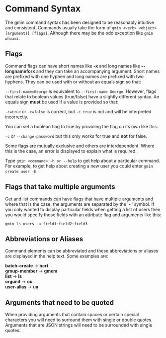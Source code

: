 # Command Syntax
The gmin command syntax has been designed to be reasonably intuitive and consistent. Commands usually take the form of `gmin <verb> <object> [arguments] [flags]`. Although there may be the odd exception like `gmin whoami`.

## Flags
Command flags can have short names like **-x** and long names like **--longnameforx** and they can take an accompanying argument. Short names are prefixed with one hyphen and long names are prefixed with two hyphens. They can be used with or without an equals sign so that:

`--first-name=George` is equivalent to `--first-name George`. However, flags that relate to boolean values (true/false) have a slightly different syntax. An equals sign **must** be used if a value is provided so that:

`-c=true` or `-c=false` is correct, but `-c true` is not and will be interpreted incorrectly.

You can set a boolean flag to true by providing the flag on its own like this:

`-c` or `--change-password` but this only works for true and **not** for false.

Some flags are mutually exclusive and others are interdependent. Where this is the case, an error is displayed to explain what is required.

Type `gmin <command> -h or --help` to get help about a particular command. For example, to get help about creating a new user you could enter `gmin create user -h`.

## Flags that take multiple arguments
Get and list commands can have flags that have multiple arguments and where that is the case, the arguments are separated by the '~' symbol. If you only wanted to display particular fields when getting a list of users then you would specify those fields with an attribute flag and arguments like this:

`gmin ls users -a field1~field2~field3`

## Abbreviations or Aliases
Command elements can be abbreviated and these abbreviations or aliases are displayed in the help text. Some examples are:

**batch-create** -> **bcrt**<br />
**group-member** -> **gmem**<br />
**list** -> **ls**<br />
**orgunit** -> **ou**<br />
**user-alias** -> **ua**<br />

## Arguments that need to be quoted
When providing arguments that contain spaces or certain special characters you will need to surround them with single or double quotes. Arguments that are JSON strings will need to be surrounded with single quotes.